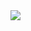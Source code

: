<a href="#">
<img align="right" src="https://github-readme-stats.vercel.app/api?username=Zikinn&show_icons=true&hide_border=true">
</a>

<!--
**Zikinn/Zikinn** is a ✨ _special_ ✨ repository because its `README.md` (this file) appears on your GitHub profile.

Here are some ideas to get you started:

- 🔭 I’m currently working on ...
- 🌱 I’m currently learning ...
- 👯 I’m looking to collaborate on ...
- 🤔 I’m looking for help with ...
- 💬 Ask me about ...
- 📫 How to reach me: ...
- 😄 Pronouns: ...
- ⚡ Fun fact: ...
-->
